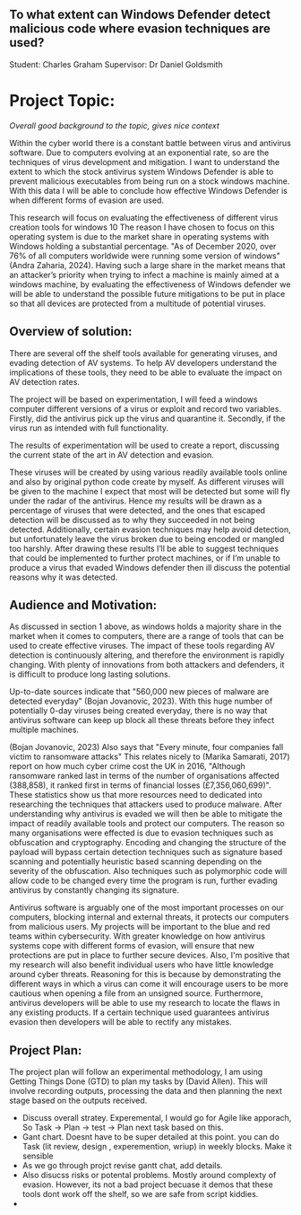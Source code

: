 ## To what extent can Windows Defender detect malicious code where evasion techniques are used?

Student: Charles Graham
Supervisor: Dr Daniel Goldsmith

# Project Topic:

*Overall good background to the topic, gives nice context*

Within the cyber world there is a constant battle between virus and antivirus software. Due to computers evolving at an exponential rate, so are the techniques of virus development and mitigation. 
I want to understand the extent to which the stock antivirus system Windows Defender is able to prevent malicious executables from being run on a stock windows machine. 
With this data I will be able to conclude how effective Windows Defender is when different forms of evasion are used.  

This research will focus on evaluating the effectiveness of different virus creation tools for windows 10
The reason I have chosen to focus on this operating system is due to the market share in operating systems with Windows holding a substantial percentage. 
"As of December 2020, over 76% of all computers worldwide were running some version of windows" (Andra Zaharia, 2024).
Having such a large share in the market means that an attacker’s priority when trying to infect a machine is mainly aimed at a windows machine, by evaluating the 
effectiveness of Windows defender we will be able to understand the possible future mitigations to be put in place so that all devices are protected from a multitude 
of potential viruses.

## Overview of solution:

There are several off the shelf tools available for generating viruses, and evading detection of AV systems.
To help AV developers understand the implications of these tools, they need to be able to evaluate the impact on AV detection rates.

The project will be based on experimentation, I will feed a windows computer different versions of a virus or exploit and record two variables. Firstly, 
did the antivirus pick up the virus and quarantine it. Secondly, if the virus run as intended with full functionality. 

The results of experimentation will be used to create a report, discussing the current state of the art in AV detection and evasion.

These viruses will be created by using various readily available tools online and also by original python code create by myself. As different viruses will be given to the machine I expect that most will be detected 
but some will fly under the radar of the antivirus. Hence my results will be drawn as a percentage of viruses that were detected, and the ones that escaped detection 
will be discussed as to why they succeeded in not being detected. Additionally, certain evasion techniques may help avoid detection, but unfortunately leave the virus broken due to being encoded or mangled too harshly.
After drawing these results I’ll be able to suggest techniques that could be implemented to further protect machines, or if I’m unable to produce a virus that evaded Windows defender then ill discuss the potential reasons why it was detected.

## Audience and Motivation:

As discussed in section 1 above, as windows holds a majority share in the market when it comes to computers, there are a range of tools that can be used to create effective viruses.
The impact of these tools regarding AV detection is continuously altering, and therefore the environment is rapidly changing. With plenty of innovations from both attackers and defenders, it is difficult to produce long lasting solutions.

Up-to-date sources indicate that "560,000 new pieces of malware are detected everyday" (Bojan Jovanovic, 2023). With this huge number of potentially 0-day viruses being created everyday, there is no way that antivirus software can keep up block all these threats before they infect multiple machines. 

(Bojan Jovanovic, 2023) Also says that "Every minute, four companies fall victim to ransomware attacks" This relates nicely to (Marika Samarati, 2017) report on how much cyber crime cost the UK in 2016, "Although ransomware ranked last in terms of the number of organisations affected (388,858), it ranked first in terms of financial losses (£7,356,060,699)". These statistics show us that more resources need to dedicated into researching the techniques that attackers used to produce malware. After understanding why antivirus is evaded we will then be able to mitigate the impact of readily available tools and protect our computers. The reason so many organisations were effected is due to evasion techniques such as obfuscation and cryptography. Encoding and changing the structure of the payload will bypass certain detection techniques such as signature based scanning and potentially heuristic based scanning depending on the severity of the obfuscation. Also techniques such as polymorphic code will allow code to be changed every time the program is run, further evading antivirus by constantly changing its signature.

Antivirus software is arguably one of the most important processes on our computers, blocking internal and external threats, it protects our computers from malicious 
users. My projects will be important to the blue and red teams within cybersecurity. With greater knowledge on how antivirus systems cope with different forms of 
evasion, will ensure that new protections are put in place to further secure devices. Also, I'm positive that my research will also benefit individual users who have little
knowledge around cyber threats. Reasoning for this is because by demonstrating the different ways in which a virus can come it will encourage users to be more cautious when
opening a file from an unsigned source. Furthermore, antivirus developers will be able to use my research to locate the flaws in any existing products. If a certain technique used guarantees antivirus evasion then developers will be 
able to rectify any mistakes.

## Project Plan:

The project plan will follow an experimental methodology, I am using Getting Things Done (GTD) to plan my tasks by (David Allen). This will involve recording outputs, processing the data and then planning the next stage based on the outputs received.




  - Discuss overall stratey.  Experemental,  I would go for Agile like apporach,  So Task -> Plan -> test -> Plan next task based on this.
  - Gant chart.  Doesnt have to be super detailed at this point.  you can do Task (lit review, design , experemention, wriup) in weekly blocks. Make it sensible
  - As we go through projct revise gantt chat, add details. 
  - Also disucss risks or potental problems.  Mostly around complexty of evasion.  However, its not a bad project becuase it demos that these tools dont work off the shelf, so we are safe from script kiddies.
  - 
